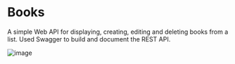 # Books

A simple Web API for displaying, creating, editing and deleting books from a list. Used Swagger to build and document the REST API. 

![image](https://user-images.githubusercontent.com/5997265/231683567-2c634dfc-de12-4312-b4e8-8e61efeab289.png)
